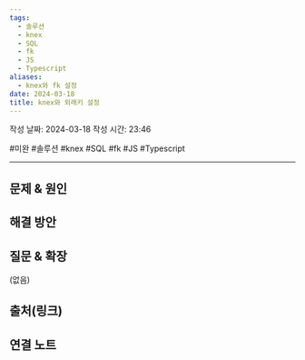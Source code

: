 ```yaml
---
tags:
  - 솔루션
  - knex
  - SQL
  - fk
  - JS
  - Typescript
aliases:
  - knex와 fk 설정
date: 2024-03-18
title: knex와 외래키 설정
---
```

작성 날짜: 2024-03-18
작성 시간: 23:46

#미완 #솔루션 #knex #SQL #fk #JS #Typescript 

----

## 문제 & 원인


## 해결 방안


## 질문 & 확장

(없음)

## 출처(링크)


## 연결 노트

